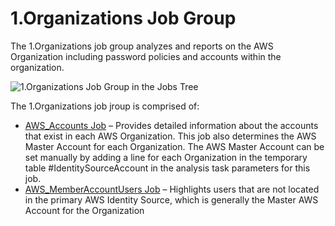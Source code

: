 # 1.Organizations Job Group

The 1.Organizations job group analyzes and reports on the AWS Organization including password
policies and accounts within the organization.

![1.Organizations Job Group in the Jobs Tree](/img/product_docs/accessanalyzer/11.6/accessanalyzer/admin/hostmanagement/jobstree.webp)

The 1.Organizations job jroup is comprised of:

- [AWS_Accounts Job](/docs/accessanalyzer/11.6/solutions/aws/organizations/aws_accounts.md)
  – Provides detailed information about the accounts that exist in each AWS Organization. This job
  also determines the AWS Master Account for each Organization. The AWS Master Account can be set
  manually by adding a line for each Organization in the temporary table #IdentitySourceAccount in
  the analysis task parameters for this job.
- [AWS_MemberAccountUsers Job](/docs/accessanalyzer/11.6/solutions/aws/organizations/aws_memberaccountusers.md)
  – Highlights users that are not located in the primary AWS Identity Source, which is generally the
  Master AWS Account for the Organization
